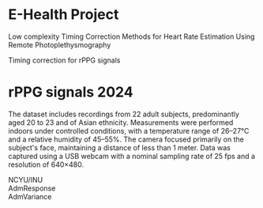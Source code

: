 # E-Health Project
Low complexity Timing Correction Methods for Heart Rate Estimation Using Remote Photoplethysmography

Timing correction for rPPG signals

# rPPG signals 2024
The dataset includes recordings from 22 adult subjects, predominantly aged 20 to 23 and of Asian ethnicity. Measurements were performed indoors under controlled conditions, with a temperature range of 26–27°C and a relative humidity of 45–55%. The camera focused primarily on the subject's face, maintaining a distance of less than 1 meter. Data was captured using a USB webcam with a nominal sampling rate of 25 fps and a resolution of 640×480.

NCYU/INU <br />
AdmResponse <br />
AdmVariance <br />
